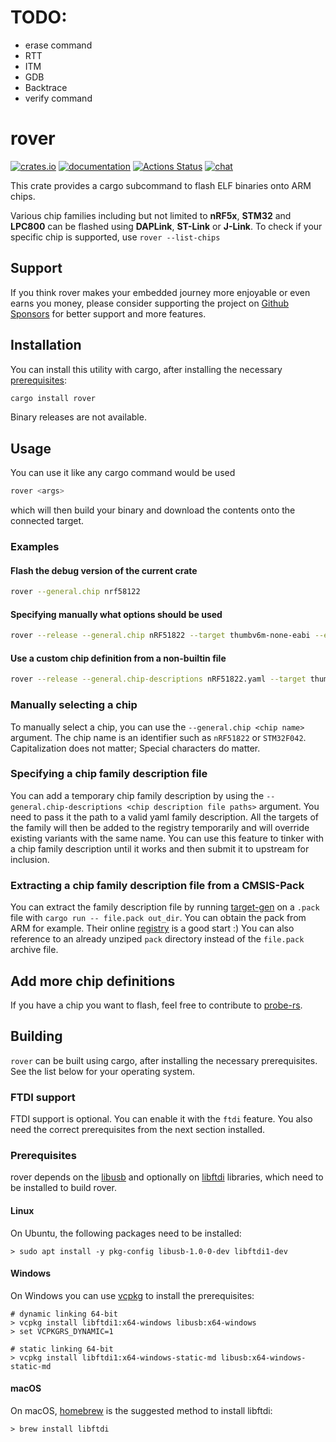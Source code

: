 # TODO:
- erase command
- RTT
- ITM
- GDB
- Backtrace
- verify command

# rover

[![crates.io](https://meritbadge.herokuapp.com/rover)](https://crates.io/crates/rover) [![documentation](https://docs.rs/rover/badge.svg)](https://docs.rs/rover) [![Actions Status](https://github.com/probe-rs/rover/workflows/CI/badge.svg)](https://github.com/probe-rs/rover/actions) [![chat](https://img.shields.io/badge/chat-probe--rs%3Amatrix.org-brightgreen)](https://matrix.to/#/!vhKMWjizPZBgKeknOo:matrix.org)

This crate provides a cargo subcommand to flash ELF binaries onto ARM chips.

Various chip families including but not limited to **nRF5x**, **STM32** and **LPC800** can be flashed using **DAPLink**, **ST-Link** or **J-Link**. To check if your specific chip is supported, use `rover --list-chips`

## Support

If you think rover makes your embedded journey more enjoyable or even earns you money, please consider supporting the project on [Github Sponsors](https://github.com/sponsors/probe-rs/) for better support and more features.

## Installation

You can install this utility with cargo, after installing the
necessary [prerequisites](#prerequisites):

```bash
cargo install rover
```

Binary releases are not available.

## Usage

You can use it like any cargo command would be used

```bash
rover <args>
```

which will then build your binary and download the contents onto the connected target.

### Examples

#### Flash the debug version of the current crate

```bash
rover --general.chip nrf58122
```

#### Specifying manually what options should be used

```bash
rover --release --general.chip nRF51822 --target thumbv6m-none-eabi --example gpio_hal_blinky
```

#### Use a custom chip definition from a non-builtin file

```bash
rover --release --general.chip-descriptions nRF51822.yaml --target thumbv6m-none-eabi --example gpio_hal_blinky
```

### Manually selecting a chip

To manually select a chip, you can use the `--general.chip <chip name>` argument. The chip name is an identifier such as `nRF51822` or `STM32F042`. Capitalization does not matter; Special characters do matter.

### Specifying a chip family description file

You can add a temporary chip family description by using the `--general.chip-descriptions <chip description file paths>` argument. You need to pass it the path to a valid yaml family description.
All the targets of the family will then be added to the registry temporarily and will override existing variants with the same name.
You can use this feature to tinker with a chip family description until it works and then submit it to upstream for inclusion.

### Extracting a chip family description file from a CMSIS-Pack

You can extract the family description file by running [target-gen](https://github.com/probe-rs/target-gen) on a `.pack` file with `cargo run -- file.pack out_dir`. You can obtain the pack from ARM for example. Their online [registry](https://developer.arm.com/tools-and-software/embedded/cmsis/cmsis-search) is a good start :)
You can also reference to an already unziped `pack` directory instead of the `file.pack` archive file.

## Add more chip definitions

If you have a chip you want to flash, feel free to contribute to [probe-rs](https://github.com/probe-rs/probe-rs).


## Building

`rover` can be built using cargo, after installing the necessary prerequisites. See the list below for your operating
system.

### FTDI support

FTDI support is optional. You can enable it with the `ftdi` feature. You also need the correct prerequisites from the next section installed.

### Prerequisites

rover depends on the [libusb](https://libusb.info/) and optionally on [libftdi](https://www.intra2net.com/en/developer/libftdi/) libraries, which need to be installed to build rover.

#### Linux

On Ubuntu, the following packages need to be installed:

```
> sudo apt install -y pkg-config libusb-1.0-0-dev libftdi1-dev
```

#### Windows

On Windows you can use [vcpkg](https://github.com/microsoft/vcpkg#quick-start-windows) to install the prerequisites:

```
# dynamic linking 64-bit
> vcpkg install libftdi1:x64-windows libusb:x64-windows
> set VCPKGRS_DYNAMIC=1

# static linking 64-bit
> vcpkg install libftdi1:x64-windows-static-md libusb:x64-windows-static-md
```

#### macOS

On macOS, [homebrew](https://brew.sh/) is the suggested method to install libftdi:

```
> brew install libftdi
```
